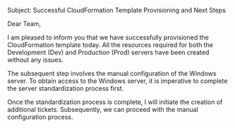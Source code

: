 Subject: Successful CloudFormation Template Provisioning and Next Steps

Dear Team,

I am pleased to inform you that we have successfully provisioned the CloudFormation template today. All the resources required for both the Development (Dev) and Production (Prod) servers have been created without any issues.

The subsequent step involves the manual configuration of the Windows server. To obtain access to the Windows server, it is imperative to complete the server standardization process first.

Once the standardization process is complete, I will initiate the creation of additional tickets. Subsequently, we can proceed with the manual configuration process.


